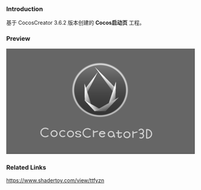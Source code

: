 ### Introduction
基于 CocosCreator 3.6.2 版本创建的 **Cocos启动页** 工程。

### Preview
![image](../../../image/202211/2022110801.jpeg)

### Related Links
https://www.shadertoy.com/view/ttfyzn